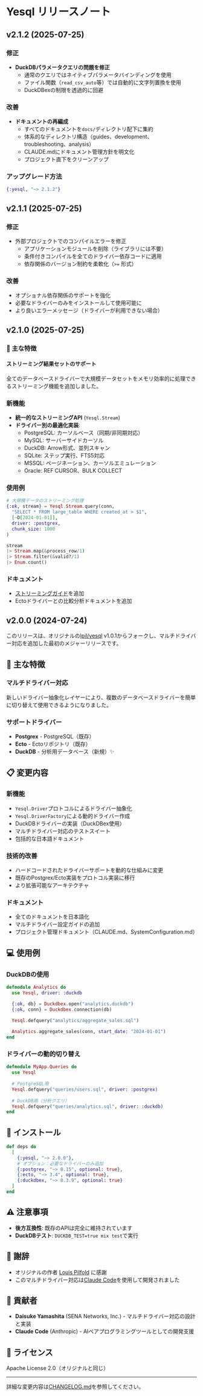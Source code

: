 # Yesql リリースノート

## v2.1.2 (2025-07-25)

### 修正
- **DuckDBパラメータクエリの問題を修正**
  - 通常のクエリではネイティブパラメータバインディングを使用
  - ファイル関数（`read_csv_auto`等）では自動的に文字列置換を使用
  - DuckDBexの制限を透過的に回避

### 改善
- **ドキュメントの再編成**
  - すべてのドキュメントを`docs/`ディレクトリ配下に集約
  - 体系的なディレクトリ構造（guides、development、troubleshooting、analysis）
  - CLAUDE.mdにドキュメント管理方針を明文化
  - プロジェクト直下をクリーンアップ

### アップグレード方法
```elixir
{:yesql, "~> 2.1.2"}
```

## v2.1.1 (2025-07-25)

### 修正
- 外部プロジェクトでのコンパイルエラーを修正
  - アプリケーションモジュールを削除（ライブラリには不要）
  - 条件付きコンパイルを全てのドライバー依存コードに適用
  - 依存関係のバージョン制約を柔軟化（`>=` 形式）

### 改善
- オプショナル依存関係のサポートを強化
- 必要なドライバーのみをインストールして使用可能に
- より良いエラーメッセージ（ドライバーが利用できない場合）

## v2.1.0 (2025-07-25)

### 🎯 主な特徴

#### ストリーミング結果セットのサポート
全てのデータベースドライバーで大規模データセットをメモリ効率的に処理できるストリーミング機能を追加しました。

### 新機能
- **統一的なストリーミングAPI** (`Yesql.Stream`)
- **ドライバー別の最適化実装**:
  - PostgreSQL: カーソルベース（同期/非同期対応）
  - MySQL: サーバーサイドカーソル
  - DuckDB: Arrow形式、並列スキャン
  - SQLite: ステップ実行、FTS5対応
  - MSSQL: ページネーション、カーソルエミュレーション
  - Oracle: REF CURSOR、BULK COLLECT

### 使用例
```elixir
# 大規模データのストリーミング処理
{:ok, stream} = Yesql.Stream.query(conn,
  "SELECT * FROM large_table WHERE created_at > $1",
  [~D[2024-01-01]],
  driver: :postgrex,
  chunk_size: 1000
)

stream
|> Stream.map(&process_row/1)
|> Stream.filter(&valid?/1)
|> Enum.count()
```

### ドキュメント
- [ストリーミングガイド](guides/streaming_guide.md)を追加
- Ectoドライバーとの比較分析ドキュメントを追加

## v2.0.0 (2024-07-24)

このリリースは、オリジナルの[lpil/yesql](https://github.com/lpil/yesql) v1.0.1からフォークし、マルチドライバー対応を追加した最初のメジャーリリースです。

## 🎯 主な特徴

### マルチドライバー対応
新しいドライバー抽象化レイヤーにより、複数のデータベースドライバーを簡単に切り替えて使用できるようになりました。

### サポートドライバー
- **Postgrex** - PostgreSQL（既存）
- **Ecto** - Ectoリポジトリ（既存）
- **DuckDB** - 分析用データベース（新規）✨

## 📋 変更内容

### 新機能
- `Yesql.Driver`プロトコルによるドライバー抽象化
- `Yesql.DriverFactory`による動的ドライバー作成
- DuckDBドライバーの実装（DuckDBex使用）
- マルチドライバー対応のテストスイート
- 包括的な日本語ドキュメント

### 技術的改善
- ハードコードされたドライバーサポートを動的な仕組みに変更
- 既存のPostgrex/Ecto実装をプロトコル実装に移行
- より拡張可能なアーキテクチャ

### ドキュメント
- 全てのドキュメントを日本語化
- マルチドライバー設定ガイドの追加
- プロジェクト管理ドキュメント（CLAUDE.md、SystemConfiguration.md）

## 💻 使用例

### DuckDBの使用
```elixir
defmodule Analytics do
  use Yesql, driver: :duckdb

  {:ok, db} = Duckdbex.open("analytics.duckdb")
  {:ok, conn} = Duckdbex.connection(db)

  Yesql.defquery("analytics/aggregate_sales.sql")
  
  Analytics.aggregate_sales(conn, start_date: "2024-01-01")
end
```

### ドライバーの動的切り替え
```elixir
defmodule MyApp.Queries do
  use Yesql
  
  # PostgreSQL用
  Yesql.defquery("queries/users.sql", driver: :postgrex)
  
  # DuckDB用（分析クエリ）
  Yesql.defquery("queries/analytics.sql", driver: :duckdb)
end
```

## 🔧 インストール

```elixir
def deps do
  [
    {:yesql, "~> 2.0.0"},
    # オプション：必要なドライバーのみ追加
    {:postgrex, "~> 0.15", optional: true},
    {:ecto, "~> 3.4", optional: true},
    {:duckdbex, "~> 0.3.9", optional: true}
  ]
end
```

## ⚠️ 注意事項

- **後方互換性**: 既存のAPIは完全に維持されています
- **DuckDBテスト**: `DUCKDB_TEST=true mix test`で実行

## 🙏 謝辞

- オリジナルの作者 [Louis Pilfold](https://github.com/lpil) に感謝
- このマルチドライバー対応は[Claude Code](https://claude.ai/code)を使用して開発されました

## 👥 貢献者

- **Daisuke Yamashita** (SENA Networks, Inc.) - マルチドライバー対応の設計と実装
- **Claude Code** (Anthropic) - AIペアプログラミングツールとしての開発支援

## 📄 ライセンス

Apache License 2.0（オリジナルと同じ）

---

詳細な変更内容は[CHANGELOG.md](CHANGELOG.md)を参照してください。